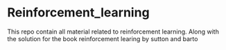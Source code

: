 # Reinforcement_learning
This repo contain all material related to reinforcement learning. 
Along with the solution for the book reinforcement learing by sutton and barto

